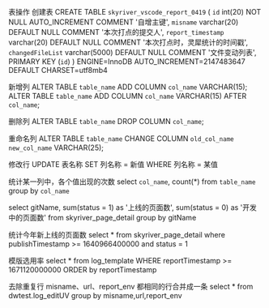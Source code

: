 表操作
  创建表
    CREATE TABLE `skyriver_vscode_report_0419` (
      `id` int(20) NOT NULL AUTO_INCREMENT COMMENT '自增主键',
      `misname` varchar(20) DEFAULT NULL COMMENT '本次打点的提交人',
      `report_timestamp` varchar(20) DEFAULT NULL COMMENT '本次打点时，灵犀统计的时间戳',
      `changedFileList` varchar(5000) DEFAULT NULL COMMENT '文件变动列表',
      PRIMARY KEY (`id`)
    )
    ENGINE=InnoDB AUTO_INCREMENT=2147483647 DEFAULT CHARSET=utf8mb4

  新增列
    ALTER TABLE `table_name` ADD COLUMN `col_name` VARCHAR(15);
    ALTER TABLE `table_name` ADD COLUMN `col_name` VARCHAR(15) AFTER `col_name`;

  删除列
    ALTER TABLE `table_name` DROP COLUMN `col_name`;

  重命名列
    ALTER TABLE `table_name` CHANGE COLUMN `old_col_name` `new_col_name` VARCHAR(25);
  
  修改行
    UPDATE 表名称 SET 列名称 = 新值 WHERE 列名称 = 某值


统计某一列中，各个值出现的次数
  select `col_name`, count(*) from `table_name` group by `col_name`

  select gitName, sum(status = 1) as '上线的页面数', sum(status = 0) as '开发中的页面数' from skyriver_page_detail group by gitName

统计今年新上线的页面数
  select * from skyriver_page_detail where publishTimestamp >= 1640966400000 and status = 1

模版选用率
  select * from log_template WHERE reportTimestamp >= 1671120000000 ORDER by reportTimestamp

去除重复行 misname、url、report_env 都相同的行合并成一条
  select * from dwtest.log_editUV group by misname,url,report_env